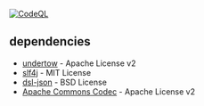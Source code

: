 [![CodeQL](https://github.com/tobuchowski1/project_may_2023/actions/workflows/codeql.yml/badge.svg)](https://github.com/tobuchowski1/project_may_2023/actions/workflows/codeql.yml)

## dependencies

- [undertow](https://github.com/undertow-io/undertow) - Apache License v2
- [slf4j](https://github.com/qos-ch/slf4j/blob/master/LICENSE.txt) - MIT License
- [dsl-json](https://github.com/ngs-doo/dsl-json) - BSD License
- [Apache Commons Codec](https://commons.apache.org/proper/commons-codec/) - Apache License v2
